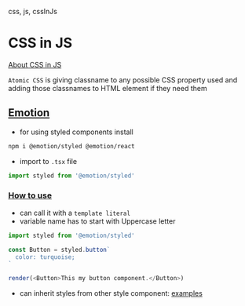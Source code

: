 css, js, cssInJs

# CSS in JS

[About CSS in JS](https://css-tricks.com/a-thorough-analysis-of-css-in-js/)

`Atomic CSS` is giving classname to any possible CSS property used and adding those classnames to HTML element if they need them

## [Emotion](https://emotion.sh/docs/introduction)

- for using styled components install
```bash
npm i @emotion/styled @emotion/react
```

- import to `.tsx` file
```typescript
import styled from '@emotion/styled'
```

### [How to use](https://emotion.sh/docs/styled)

- can call it with a `template literal`
- variable name has to start with Uppercase letter
```javascript
import styled from '@emotion/styled'

const Button = styled.button`
  color: turquoise;
`

render(<Button>This my button component.</Button>)
```

- can inherit styles from other style component: [examples](https://stackoverflow.com/questions/55916786/create-new-component-and-inherit-styles-from-styled-component)